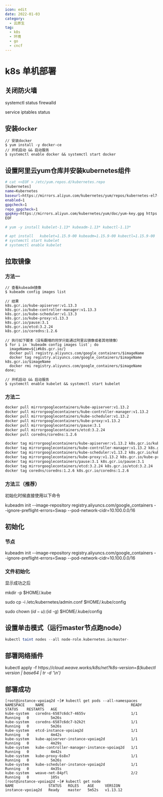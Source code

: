 ```yaml
---
icon: edit
date: 2022-01-03
category:
  - 云原生
tag:
  - k8s
  - 环境
  - go
  - cncf
---
```

# k8s 单机部署

## 关闭防火墙

systemctl status firewalld

service  iptables status





## 安装`docker`

```shell
// 安装docker
$ yum install -y docker-ce
// 开机启动 && 启动服务
$ systemctl enable docker && systemctl start docker
```



## 设置阿里云yum仓库并安装kubernetes组件

```sh
# cat <<EOF > /etc/yum.repos.d/kubernetes.repo
[kubernetes]
name=Kubernetes
baseurl=https://mirrors.aliyun.com/kubernetes/yum/repos/kubernetes-el7-x86_64/
enabled=1
gpgcheck=1
repo_gpgcheck=1
gpgkey=https://mirrors.aliyun.com/kubernetes/yum/doc/yum-key.gpg https://mirrors.aliyun.com/kubernetes/yum/doc/rpm-package-key.gpg
EOF
 
# yum -y install kubelet-1.13* kubeadm-1.13* kubectl-1.13*

# apt install   kubelet=1.15.9-00 kubeadm=1.15.9-00 kubectl=1.15.9-00
# systemctl start kubelet
# systemctl enable kubelet
```

## 拉取镜像

### 方法一

```shell
// 查看kubeadm镜像
$ kubeadm config images list

// 结果
k8s.gcr.io/kube-apiserver:v1.13.3
k8s.gcr.io/kube-controller-manager:v1.13.3
k8s.gcr.io/kube-scheduler:v1.13.3
k8s.gcr.io/kube-proxy:v1.13.3
k8s.gcr.io/pause:3.1
k8s.gcr.io/etcd:3.2.24
k8s.gcr.io/coredns:1.2.6

// 执行如下脚本（没有翻墙的同学只能通过阿里云镜像或者其他镜像）
$ for i in `kubeadm config images list`; do 
  imageName=${i#k8s.gcr.io/}
  docker pull registry.aliyuncs.com/google_containers/$imageName
  docker tag registry.aliyuncs.com/google_containers/$imageName k8s.gcr.io/$imageName
  docker rmi registry.aliyuncs.com/google_containers/$imageName
done;

// 开机启动 && 启动服务
$ systemctl enable kubelet && systemctl start kubelet
```







### 方法二

```sh
docker pull mirrorgooglecontainers/kube-apiserver:v1.13.2
docker pull mirrorgooglecontainers/kube-controller-manager:v1.13.2
docker pull mirrorgooglecontainers/kube-scheduler:v1.13.2
docker pull mirrorgooglecontainers/kube-proxy:v1.13.2
docker pull mirrorgooglecontainers/pause:3.1
docker pull mirrorgooglecontainers/etcd:3.2.24
docker pull coredns/coredns:1.2.6
 
docker tag mirrorgooglecontainers/kube-apiserver:v1.13.2 k8s.gcr.io/kube-apiserver:v1.13.2
docker tag mirrorgooglecontainers/kube-controller-manager:v1.13.2 k8s.gcr.io/kube-controller-manager:v1.13.2
docker tag mirrorgooglecontainers/kube-scheduler:v1.13.2 k8s.gcr.io/kube-scheduler:v1.13.2
docker tag mirrorgooglecontainers/kube-proxy:v1.13.2 k8s.gcr.io/kube-proxy:v1.13.2
docker tag mirrorgooglecontainers/pause:3.1 k8s.gcr.io/pause:3.1
docker tag mirrorgooglecontainers/etcd:3.2.24 k8s.gcr.io/etcd:3.2.24
docker tag coredns/coredns:1.2.6 k8s.gcr.io/coredns:1.2.6
```

### 方法三（推荐）

初始化时候直接使用以下命令

kubeadm init --image-repository registry.aliyuncs.com/google_containers --ignore-preflight-errors=Swap  --pod-network-cidr=10.100.0.0/16

## 初始化

### 节点

kubeadm init --image-repository registry.aliyuncs.com/google_containers --ignore-preflight-errors=Swap  --pod-network-cidr=10.100.0.0/16



### 文件初始化

显示成功之后

mkdir -p $HOME/.kube

 sudo cp -i /etc/kubernetes/admin.conf $HOME/.kube/config

 sudo chown $(id -u):$(id -g) $HOME/.kube/config





## 设置单击模式（运行master节点跑node）

```php
kubectl taint nodes --all node-role.kubernetes.io/master-
```



## 部署网络插件

 kubectl apply -f https:*//cloud.weave.works/k8s/net?k8s-version=$(kubectl version | base64 | tr -d '\n')*



## 部署成功

```shell
[root@instance-vpoiaq2d ~]# kubectl get pods --all-namespaces
NAMESPACE     NAME                                        READY   STATUS    RESTARTS   AGE
kube-system   coredns-6587c6dc7-4655v                     1/1     Running   0          5m26s
kube-system   coredns-6587c6dc7-b2k2t                     1/1     Running   0          5m26s
kube-system   etcd-instance-vpoiaq2d                      1/1     Running   0          4m42s
kube-system   kube-apiserver-instance-vpoiaq2d            1/1     Running   0          4m29s
kube-system   kube-controller-manager-instance-vpoiaq2d   1/1     Running   0          4m42s
kube-system   kube-proxy-6s8x7                            1/1     Running   0          5m26s
kube-system   kube-scheduler-instance-vpoiaq2d            1/1     Running   0          4m35s
kube-system   weave-net-84pfl                             2/2     Running   0          105s
[root@instance-vpoiaq2d ~]# kubectl get node
NAME                STATUS   ROLES    AGE     VERSION
instance-vpoiaq2d   Ready    master   5m52s   v1.13.12
```



## 

